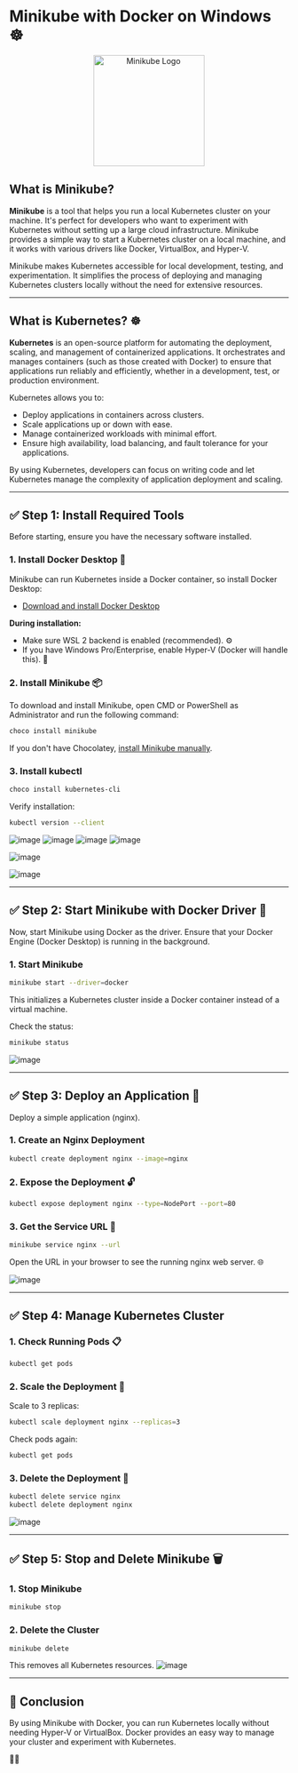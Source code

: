 # Minikube with Docker on Windows ☸️

<p align="center">
  <img src="https://raw.githubusercontent.com/TarakKatoch/My-Docker-Dockyard/54505203108590859cc273cd9a1c18bb9f018e76/Minikube%20with%20Docker%20on%20Windows/assets/logo.png" alt="Minikube Logo" width="200" />
</p>

## What is Minikube? 

**Minikube** is a tool that helps you run a local Kubernetes cluster on your machine. It's perfect for developers who want to experiment with Kubernetes without setting up a large cloud infrastructure. Minikube provides a simple way to start a Kubernetes cluster on a local machine, and it works with various drivers like Docker, VirtualBox, and Hyper-V.

Minikube makes Kubernetes accessible for local development, testing, and experimentation. It simplifies the process of deploying and managing Kubernetes clusters locally without the need for extensive resources.

---

## What is Kubernetes? ☸️

**Kubernetes** is an open-source platform for automating the deployment, scaling, and management of containerized applications. It orchestrates and manages containers (such as those created with Docker) to ensure that applications run reliably and efficiently, whether in a development, test, or production environment.

Kubernetes allows you to:
- Deploy applications in containers across clusters.
- Scale applications up or down with ease.
- Manage containerized workloads with minimal effort.
- Ensure high availability, load balancing, and fault tolerance for your applications.

By using Kubernetes, developers can focus on writing code and let Kubernetes manage the complexity of application deployment and scaling.

---

## ✅ Step 1: Install Required Tools

Before starting, ensure you have the necessary software installed.

### 1. Install Docker Desktop 🐋

Minikube can run Kubernetes inside a Docker container, so install Docker Desktop:

- [Download and install Docker Desktop](https://www.docker.com/products/docker-desktop/)

**During installation:**
- Make sure WSL 2 backend is enabled (recommended). ⚙️
- If you have Windows Pro/Enterprise, enable Hyper-V (Docker will handle this). 🔧

### 2. Install Minikube 📦

To download and install Minikube, open CMD or PowerShell as Administrator and run the following command:
```bash
choco install minikube
```
If you don't have Chocolatey, [install Minikube manually](https://minikube.sigs.k8s.io/docs/start/).

### 3. Install kubectl

```bash
choco install kubernetes-cli
```
Verify installation:
```bash
kubectl version --client
```
![image](https://github.com/vishuu93/DockSpace/blob/main/9.%20Minikube%20with%20Docker%20on%20Windows/images/1.png)
![image](https://github.com/vishuu93/DockSpace/blob/main/9.%20Minikube%20with%20Docker%20on%20Windows/images/2.png)
![image](https://github.com/vishuu93/DockSpace/blob/main/9.%20Minikube%20with%20Docker%20on%20Windows/images/3.png)
![image](https://github.com/vishuu93/DockSpace/blob/main/9.%20Minikube%20with%20Docker%20on%20Windows/images/4.png)

![image](https://github.com/vishuu93/DockSpace/blob/main/9.%20Minikube%20with%20Docker%20on%20Windows/images/5.png)

![image](https://github.com/vishuu93/DockSpace/blob/main/9.%20Minikube%20with%20Docker%20on%20Windows/images/6.png)

---

## ✅ Step 2: Start Minikube with Docker Driver 🐳

Now, start Minikube using Docker as the driver. Ensure that your Docker Engine (Docker Desktop) is running in the background.

### 1. Start Minikube
```bash
minikube start --driver=docker
```
This initializes a Kubernetes cluster inside a Docker container instead of a virtual machine.

Check the status:
```bash
minikube status
```
![image](https://github.com/vishuu93/DockSpace/blob/main/9.%20Minikube%20with%20Docker%20on%20Windows/images/7.png)

---

## ✅ Step 3: Deploy an Application 🚀

Deploy a simple application (nginx).

### 1. Create an Nginx Deployment
```bash
kubectl create deployment nginx --image=nginx
```

### 2. Expose the Deployment 🔓
```bash
kubectl expose deployment nginx --type=NodePort --port=80
```

### 3. Get the Service URL 🔗
```bash
minikube service nginx --url
```
Open the URL in your browser to see the running nginx web server. 🌐

![image](https://github.com/vishuu93/DockSpace/blob/main/9.%20Minikube%20with%20Docker%20on%20Windows/images/8.png)

---

## ✅ Step 4: Manage Kubernetes Cluster

### 1. Check Running Pods 📋
```bash
kubectl get pods
```

### 2. Scale the Deployment 📏
Scale to 3 replicas:
```bash
kubectl scale deployment nginx --replicas=3
```
Check pods again:
```bash
kubectl get pods
```

### 3. Delete the Deployment 🧹
```bash
kubectl delete service nginx
kubectl delete deployment nginx
```
![image](https://github.com/vishuu93/DockSpace/blob/main/9.%20Minikube%20with%20Docker%20on%20Windows/images/9.png)

---

## ✅ Step 5: Stop and Delete Minikube 🗑️

### 1. Stop Minikube
```bash
minikube stop
```

### 2. Delete the Cluster 
```bash
minikube delete
```
This removes all Kubernetes resources.
![image](https://github.com/vishuu93/DockSpace/blob/main/9.%20Minikube%20with%20Docker%20on%20Windows/images/10.png)

---

## 🎯 Conclusion

By using Minikube with Docker, you can run Kubernetes locally without needing Hyper-V or VirtualBox. Docker provides an easy way to manage your cluster and experiment with Kubernetes.

🚀😊


